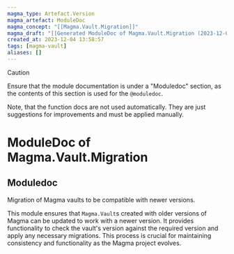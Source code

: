 ```yaml
---
magma_type: Artefact.Version
magma_artefact: ModuleDoc
magma_concept: "[[Magma.Vault.Migration]]"
magma_draft: "[[Generated ModuleDoc of Magma.Vault.Migration (2023-12-04T13:57:03)]]"
created_at: 2023-12-04 13:58:57
tags: [magma-vault]
aliases: []
---
```


>[!caution]
>Ensure that the module documentation is under a "Moduledoc" section, as the contents of this section is used for the `@moduledoc`.
>
>Note, that the function docs are not used automatically. They are just suggestions for improvements and must be applied manually.

# ModuleDoc of Magma.Vault.Migration

## Moduledoc

Migration of Magma vaults to be compatible with newer versions.

This module ensures that `Magma.Vault`s created with older
versions of Magma can be updated to work with a newer version. It
provides functionality to check the vault's version against the required version
and apply any necessary migrations. This process is crucial for maintaining
consistency and functionality as the Magma project evolves.

